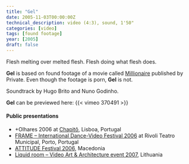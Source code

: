 ```yaml
---
title: "Gel"
date: 2005-11-03T00:00:00Z
technical_description: video (4:3), sound, 1'50"
categories: [video]
tags: [found footage]
year: [2005]
draft: false
---
```


Flesh melting over melted flesh. Flesh doing what flesh does.
<!--more-->

**Gel** is based on found footage of a movie called [Millionaire][1] published by Private. Even though the footage is porn, **Gel** is not.

Soundtrack by Hugo Brito and Nuno Godinho.

**Gel** can be previewed here:
{{< vimeo 370491 >}}

#### Public presentations

* +Olhares 2006 at [Chapitô][2], Lisboa, Portugal
* [FRAME – International Dance-Video Festival 2006][3] at Rivoli Teatro Municipal, Porto, Portugal
* [ATTITUDE Festival 2006][4], Macedonia
* [Liquid room – Video Art & Architecture event 2007][5], Lithuania

[1]: https://www.imdb.com/title/tt0437440
[2]: https://www.chapito.org
[3]: https://www.lucacurci.com/artexpo/home/events/video/portugal/index.html
[4]: https://www.lucacurci.com/artexpo/home/events/video/macedonia_attitude/index.html
[5]: https://www.lucacurci.com/artexpo/home/events/video/lithuania_liquid_room/index.html
